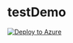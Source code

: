 # testDemo

[![Deploy to Azure](https://azuredeploy.net/deploybutton.svg)](https://portal.azure.com/#create/Microsoft.Template/uri/https://github.com/farrukh-kaispe/testDemo/azuredeploy.json)


